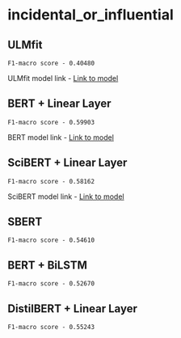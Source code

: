 # incidental_or_influential

## ULMfit
```
F1-macro score - 0.40480
```
ULMfit model link - [Link to model](https://iiitaphyd-my.sharepoint.com/:u:/g/personal/dhaval_taunk_research_iiit_ac_in/EXzzKgg-pIFAhr_wTfXCo54BdZVkh6L3S96Y8iLpk4Xlwg?e=MzVfqy)

## BERT + Linear Layer
```
F1-macro score - 0.59903
```
BERT model link - [Link to model](https://iiitaphyd-my.sharepoint.com/:f:/g/personal/dhaval_taunk_research_iiit_ac_in/Epn3YTWZeh5KnyhL2n0bmyYBzDs6p8zwy7re-7jvbNA5rw?e=Afu6L7)

## SciBERT + Linear Layer
```
F1-macro score - 0.58162
```
SciBERT model link - [Link to model](https://iiitaphyd-my.sharepoint.com/:f:/g/personal/dhaval_taunk_research_iiit_ac_in/ElHT-v0hC7lMr6DFlx3odV0B0ghruzMWC-nelhY-aCU91w?e=SNtwi1)

## SBERT
```
F1-macro score - 0.54610
```

## BERT + BiLSTM
```
F1-macro score - 0.52670
```

## DistilBERT + Linear Layer
```
F1-macro score - 0.55243
```
